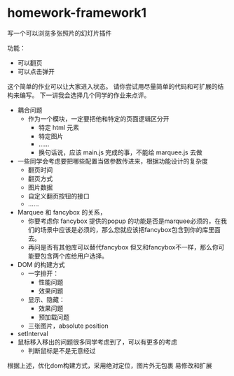 # homework-framework1
写一个可以浏览多张照片的幻灯片插件

功能：
* 可以翻页
* 可以点击弹开

这个简单的作业可以让大家进入状态。
请你尝试用尽量简单的代码和可扩展的结构来编写。
下一讲我会选择几个同学的作业来点评。

* 耦合问题
	* 作为一个模块，一定要把他和特定的页面逻辑区分开
		* 特定 html 元素
		* 特定图片
		* ……
		* 换句话说，应该 main.js 完成的事，不能给 marquee.js 去做
* 一些同学会考虑要把哪些配置当做参数传进来，根据功能设计的复杂度
	* 翻页时间
	* 翻页方式
	* 图片数据
	* 自定义翻页按钮的接口
	* ……
* Marquee 和 fancybox 的关系，
	* 你要考虑你 fancybox 提供的popup 的功能是否是marquee必须的，在我们的场景中应该是必须的，那么您就应该把fancybox包含到你的库里面去。
	* 再问是否有其他库可以替代fancybox 但又和fancybox不一样，那么你可能要包含两个库给用户选择。
* DOM 的构建方式
	* 一字排开：
		* 性能问题
		* 效果问题
	* 显示、隐藏：
		* 效果问题
		* 预加载问题
	* 三张图片，absolute position
* setInterval
*  鼠标移入移出的问题很多同学考虑到了，可以有更多的考虑
	* 判断鼠标是不是无意经过

根据上述，优化dom构建方式，采用绝对定位，图片外无包裹
易修改和扩展